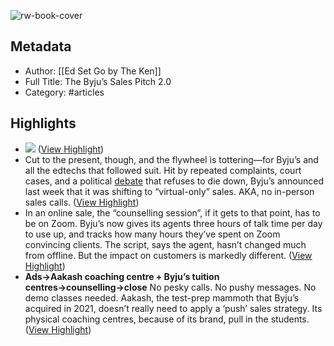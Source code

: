 ![rw-book-cover](https://readwise-assets.s3.amazonaws.com/static/images/article3.5c705a01b476.png)

## Metadata
- Author: [[Ed Set Go by The Ken]]
- Full Title: The Byju’s Sales Pitch 2.0
- Category: #articles

## Highlights
- ![](https://the-ken.com/wp-content/uploads/2023/01/Byjus-chart-2-A-1.jpg) ([View Highlight](https://read.readwise.io/read/01gtxw1e8qrc0v53959zragd53))
- Cut to the present, though, and the flywheel is tottering—for Byju’s and all the edtechs that followed suit. Hit by repeated complaints, court cases, and a political [debate](https://www.businesstoday.in/latest/corporate/story/byjus-ceo-summoned-by-child-rights-body-ncpcr-over-allegations-of-hard-selling-its-courses-356747-2022-12-16) that refuses to die down, Byju’s announced last week that it was shifting to “virtual-only” sales. AKA, no in-person sales calls. ([View Highlight](https://read.readwise.io/read/01gtxw43d24q9zg4ewt9g0s0gj))
- In an online sale, the “counselling session”, if it gets to that point, has to be on Zoom. Byju’s now gives its agents three hours of talk time per day to use up, and tracks how many hours they’ve spent on Zoom convincing clients. The script, says the agent, hasn’t changed much from offline. But the impact on customers is markedly different. ([View Highlight](https://read.readwise.io/read/01gtxw6kr1gkanc64m5sx6bkzn))
- **Ads→Aakash coaching centre + Byju’s tuition centres→counselling→close**
  No pesky calls. No pushy messages. No demo classes needed. Aakash, the test-prep mammoth that Byju’s acquired in 2021, doesn’t really need to apply a ‘push’ sales strategy. Its physical coaching centres, because of its brand, pull in the students. ([View Highlight](https://read.readwise.io/read/01gtxw9gwy8yzga2fgzk6wvdrn))
